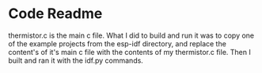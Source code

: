 # Code Readme

thermistor.c is the main c file. What I did to build and run it was to copy one of the example projects from the esp-idf directory, and replace the content's of it's main c file with the contents of my thermistor.c file. Then I built and ran it with the idf.py commands.
